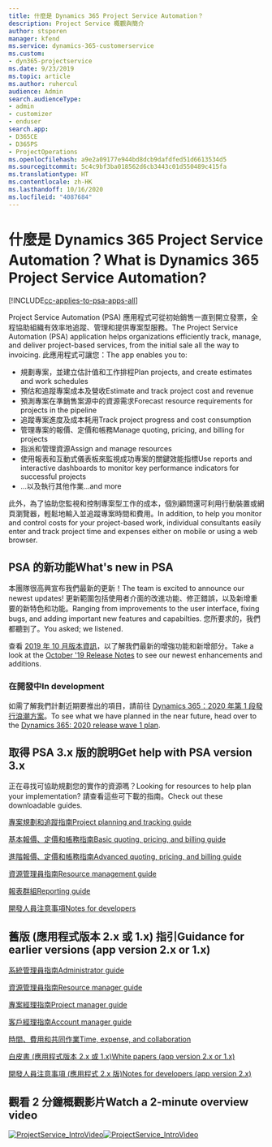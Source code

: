 ```yaml
---
title: 什麼是 Dynamics 365 Project Service Automation？
description: Project Service 概觀與簡介
author: stsporen
manager: kfend
ms.service: dynamics-365-customerservice
ms.custom:
- dyn365-projectservice
ms.date: 9/23/2019
ms.topic: article
ms.author: ruhercul
audience: Admin
search.audienceType:
- admin
- customizer
- enduser
search.app:
- D365CE
- D365PS
- ProjectOperations
ms.openlocfilehash: a9e2a09177e944bd8dcb9dafdfed51d6613534d5
ms.sourcegitcommit: 5c4c9bf3ba018562d6cb3443c01d550489c415fa
ms.translationtype: HT
ms.contentlocale: zh-HK
ms.lasthandoff: 10/16/2020
ms.locfileid: "4087684"
---
```

# <a name="what-is-dynamics-365-project-service-automation"></a><span data-ttu-id="7c954-103">什麼是 Dynamics 365 Project Service Automation？</span><span class="sxs-lookup"><span data-stu-id="7c954-103">What is Dynamics 365 Project Service Automation?</span></span>

[!INCLUDE[cc-applies-to-psa-apps-all](../includes/cc-applies-to-psa-apps-all.md)]

<span data-ttu-id="7c954-104">Project Service Automation (PSA) 應用程式可從初始銷售一直到開立發票，全程協助組織有效率地追蹤、管理和提供專案型服務。</span><span class="sxs-lookup"><span data-stu-id="7c954-104">The Project Service Automation (PSA) application helps organizations efficiently track, manage, and deliver project-based services, from the initial sale all the way to invoicing.</span></span> <span data-ttu-id="7c954-105">此應用程式可讓您：</span><span class="sxs-lookup"><span data-stu-id="7c954-105">The app enables you to:</span></span>

- <span data-ttu-id="7c954-106">規劃專案，並建立估計值和工作排程</span><span class="sxs-lookup"><span data-stu-id="7c954-106">Plan projects, and create estimates and work schedules</span></span>
- <span data-ttu-id="7c954-107">預估和追蹤專案成本及營收</span><span class="sxs-lookup"><span data-stu-id="7c954-107">Estimate and track project cost and revenue</span></span>
- <span data-ttu-id="7c954-108">預測專案在準銷售案源中的資源需求</span><span class="sxs-lookup"><span data-stu-id="7c954-108">Forecast resource requirements for projects in the pipeline</span></span>
- <span data-ttu-id="7c954-109">追蹤專案進度及成本耗用</span><span class="sxs-lookup"><span data-stu-id="7c954-109">Track project progress and cost consumption</span></span>
- <span data-ttu-id="7c954-110">管理專案的報價、定價和帳務</span><span class="sxs-lookup"><span data-stu-id="7c954-110">Manage quoting, pricing, and billing for projects</span></span>
- <span data-ttu-id="7c954-111">指派和管理資源</span><span class="sxs-lookup"><span data-stu-id="7c954-111">Assign and manage resources</span></span>
- <span data-ttu-id="7c954-112">使用報表和互動式儀表板來監視成功專案的關鍵效能指標</span><span class="sxs-lookup"><span data-stu-id="7c954-112">Use reports and interactive dashboards to monitor key performance indicators for successful projects</span></span>
- <span data-ttu-id="7c954-113">...以及執行其他作業</span><span class="sxs-lookup"><span data-stu-id="7c954-113">...and more</span></span>

<span data-ttu-id="7c954-114">此外，為了協助您監視和控制專案型工作的成本，個別顧問還可利用行動裝置或網頁瀏覽器，輕鬆地輸入並追蹤專案時間和費用。</span><span class="sxs-lookup"><span data-stu-id="7c954-114">In addition, to help you monitor and control costs for your project-based work, individual consultants easily enter and track project time and expenses either on mobile or using a web browser.</span></span>

## <a name="whats-new-in-psa"></a><span data-ttu-id="7c954-115">PSA 的新功能</span><span class="sxs-lookup"><span data-stu-id="7c954-115">What's new in PSA</span></span>
<span data-ttu-id="7c954-116">本團隊很高興宣布我們最新的更新！</span><span class="sxs-lookup"><span data-stu-id="7c954-116">The team is excited to announce our newest updates!</span></span> <span data-ttu-id="7c954-117">更新範圍包括使用者介面的改進功能、修正錯誤，以及新增重要的新特色和功能。</span><span class="sxs-lookup"><span data-stu-id="7c954-117">Ranging from improvements to the user interface, fixing bugs, and adding important new features and capabilties.</span></span> <span data-ttu-id="7c954-118">您所要求的，我們都聽到了。</span><span class="sxs-lookup"><span data-stu-id="7c954-118">You asked; we listened.</span></span>

<span data-ttu-id="7c954-119">查看 [2019 年 10 月版本資訊](https://docs.microsoft.com/dynamics365-release-plan/2019wave2/index)，以了解我們最新的增強功能和新增部分。</span><span class="sxs-lookup"><span data-stu-id="7c954-119">Take a look at the [October '19 Release Notes](https://docs.microsoft.com/dynamics365-release-plan/2019wave2/index) to see our newest enhancements and additions.</span></span>

### <a name="in-development"></a><span data-ttu-id="7c954-120">在開發中</span><span class="sxs-lookup"><span data-stu-id="7c954-120">In development</span></span>
<span data-ttu-id="7c954-121">如需了解我們計劃近期要推出的項目，請前往 [Dynamics 365：2020 年第 1 段發行浪潮方案](https://docs.microsoft.com/dynamics365-release-plan/2020wave1/index)。</span><span class="sxs-lookup"><span data-stu-id="7c954-121">To see what we have planned in the near future, head over to the [Dynamics 365: 2020 release wave 1 plan](https://docs.microsoft.com/dynamics365-release-plan/2020wave1/index).</span></span>

## <a name="get-help-with-psa-version-3x"></a><span data-ttu-id="7c954-122">取得 PSA 3.x 版的說明</span><span class="sxs-lookup"><span data-stu-id="7c954-122">Get help with PSA version 3.x</span></span>
<span data-ttu-id="7c954-123">正在尋找可協助規劃您的實作的資源嗎？</span><span class="sxs-lookup"><span data-stu-id="7c954-123">Looking for resources to help plan your implementation?</span></span> <span data-ttu-id="7c954-124">請查看這些可下載的指南。</span><span class="sxs-lookup"><span data-stu-id="7c954-124">Check out these downloadable guides.</span></span>

 [<span data-ttu-id="7c954-125">專案規劃和追蹤指南</span><span class="sxs-lookup"><span data-stu-id="7c954-125">Project planning and tracking guide</span></span>](../psa/implementation-guides/project-planning-tracking.md)

 [<span data-ttu-id="7c954-126">基本報價、定價和帳務指南</span><span class="sxs-lookup"><span data-stu-id="7c954-126">Basic quoting, pricing, and billing guide</span></span>](../psa/implementation-guides/begin-quoting-pricing-billing.md)

 [<span data-ttu-id="7c954-127">進階報價、定價和帳務指南</span><span class="sxs-lookup"><span data-stu-id="7c954-127">Advanced quoting, pricing, and billing guide</span></span>](../psa/implementation-guides/adv-quoting-pricing-billing.md)

 [<span data-ttu-id="7c954-128">資源管理員指南</span><span class="sxs-lookup"><span data-stu-id="7c954-128">Resource management guide</span></span>](../psa/implementation-guides/resource-management-guide.md)

 [<span data-ttu-id="7c954-129">報表群組</span><span class="sxs-lookup"><span data-stu-id="7c954-129">Reporting guide</span></span>](../psa/implementation-guides/reporting-guide.md)

 [<span data-ttu-id="7c954-130">開發人員注意事項</span><span class="sxs-lookup"><span data-stu-id="7c954-130">Notes for developers</span></span>](../psa/developer-guides/overview-dev-notes-v3.x.md)

## <a name="guidance-for-earlier-versions-app-version-2x-or-1x"></a><span data-ttu-id="7c954-131">舊版 (應用程式版本 2.x 或 1.x) 指引</span><span class="sxs-lookup"><span data-stu-id="7c954-131">Guidance for earlier versions (app version 2.x or 1.x)</span></span>
 [<span data-ttu-id="7c954-132">系統管理員指南</span><span class="sxs-lookup"><span data-stu-id="7c954-132">Administrator guide</span></span>](../psa/admin-guide.md)

 [<span data-ttu-id="7c954-133">資源管理員指南</span><span class="sxs-lookup"><span data-stu-id="7c954-133">Resource manager guide</span></span>](../psa/resource-manager-guide.md)

 [<span data-ttu-id="7c954-134">專案經理指南</span><span class="sxs-lookup"><span data-stu-id="7c954-134">Project manager guide</span></span>](../psa/project-manager-guide.md)

 [<span data-ttu-id="7c954-135">客戶經理指南</span><span class="sxs-lookup"><span data-stu-id="7c954-135">Account manager guide</span></span>](../psa/account-manager-guide.md)

 [<span data-ttu-id="7c954-136">時間、費用和共同作業</span><span class="sxs-lookup"><span data-stu-id="7c954-136">Time, expense, and collaboration</span></span>](../psa/time-expense-collaboration-guide.md)

 [<span data-ttu-id="7c954-137">白皮書 (應用程式版本 2.x 或 1.x)</span><span class="sxs-lookup"><span data-stu-id="7c954-137">White papers (app version 2.x or 1.x)</span></span>](../psa/white-papers.md)

 [<span data-ttu-id="7c954-138">開發人員注意事項 (應用程式 2.x 版)</span><span class="sxs-lookup"><span data-stu-id="7c954-138">Notes for developers (app version 2.x)</span></span>](../psa/developer-guides/add-custom-qoi-forms-v2.x.md)

 ## <a name="watch-a-2-minute-overview-video"></a><span data-ttu-id="7c954-139">觀看 2 分鐘概觀影片</span><span class="sxs-lookup"><span data-stu-id="7c954-139">Watch a 2-minute overview video</span></span>
 <a name="heroArea"></a> <span data-ttu-id="7c954-140">[![ProjectService_IntroVideo](../psa/media/project-service-intro-video.png "ProjectService_IntroVideo")](https://go.microsoft.com/fwlink/p/?LinkId=799457)</span><span class="sxs-lookup"><span data-stu-id="7c954-140">[![ProjectService_IntroVideo](../psa/media/project-service-intro-video.png "ProjectService_IntroVideo")](https://go.microsoft.com/fwlink/p/?LinkId=799457)</span></span>


